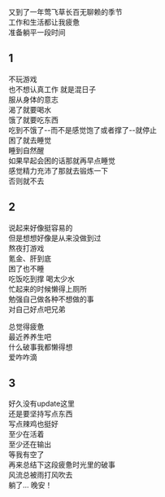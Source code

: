 又到了一年莺飞草长百无聊赖的季节  
工作和生活都让我疲惫  
准备躺平一段时间  

## 1
不玩游戏  
也不想认真工作
就是混日子  
服从身体的意志  
渴了就要喝水  
饿了就要吃东西  
吃到不饿了--而不是感觉饱了或者撑了--就停止  
困了就去睡觉  
睡到自然醒  
如果早起会困的话那就再早点睡觉  
感觉精力充沛了那就去锻炼一下  
否则就不去  

## 2
说起来好像挺容易的  
但是想想好像是从来没做到过  
熬夜打游戏  
氪金、肝到底  
困了也不睡  
吃饭吃到撑
喝太少水  
忙起来的时候懒得上厕所    
勉强自己做各种不想做的事  
对自己好点吧兄弟  

总觉得疲惫  
最近养养生吧  
什么破事我都懒得想  
爱咋咋滴  

## 3
好久没有update这里  
还是要坚持写点东西  
写点辣鸡也挺好  
至少在活着  
至少还在输出  
等我有空了  
再来总结下这段疲惫时光里的破事  
风流总被雨打风吹去  
躺了... 晚安！


